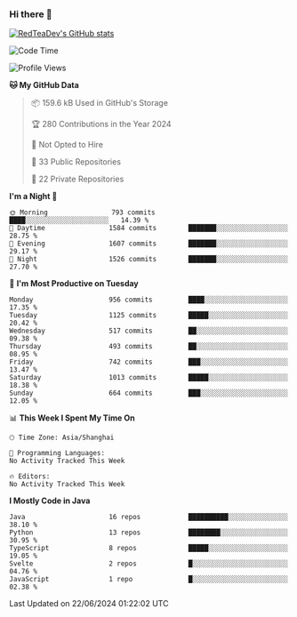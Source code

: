 ### Hi there 👋

<!--
**RedTeaDev/RedTeaDev** is a ✨ _special_ ✨ repository because its `README.md` (this file) appears on your GitHub profile.

Here are some ideas to get you started:

- 🔭 I’m currently working on ...
- 🌱 I’m currently learning ...
- 👯 I’m looking to collaborate on ...
- 🤔 I’m looking for help with ...
- 💬 Ask me about ...
- 📫 How to reach me: ...
- 😄 Pronouns: ...
- ⚡ Fun fact: ...
-->

<!--
[![wakatime](https://wakatime.com/badge/user/6b101ed0-04c0-4490-9283-eb61f2efff96.svg)](https://wakatime.com/@6b101ed0-04c0-4490-9283-eb61f2efff96)
!-->

[![RedTeaDev's GitHub stats](https://github-readme-stats.vercel.app/api?username=RedTeaDev)](https://github.com/anuraghazra/github-readme-stats)
<!--
[![willianrod's wakatime stats](https://github-readme-stats.vercel.app/api/wakatime?username=RedTeaDev)](https://github.com/anuraghazra/github-readme-stats)
!-->
<!--START_SECTION:waka-->
![Code Time](http://img.shields.io/badge/Code%20Time-2%2C331%20hrs%2023%20mins-blue)

![Profile Views](http://img.shields.io/badge/Profile%20Views-0-blue)

**🐱 My GitHub Data** 

> 📦 159.6 kB Used in GitHub's Storage 
 > 
> 🏆 280 Contributions in the Year 2024
 > 
> 🚫 Not Opted to Hire
 > 
> 📜 33 Public Repositories 
 > 
> 🔑 22 Private Repositories 
 > 
**I'm a Night 🦉** 

```text
🌞 Morning                793 commits         ████░░░░░░░░░░░░░░░░░░░░░   14.39 % 
🌆 Daytime                1584 commits        ███████░░░░░░░░░░░░░░░░░░   28.75 % 
🌃 Evening                1607 commits        ███████░░░░░░░░░░░░░░░░░░   29.17 % 
🌙 Night                  1526 commits        ███████░░░░░░░░░░░░░░░░░░   27.70 % 
```
📅 **I'm Most Productive on Tuesday** 

```text
Monday                   956 commits         ████░░░░░░░░░░░░░░░░░░░░░   17.35 % 
Tuesday                  1125 commits        █████░░░░░░░░░░░░░░░░░░░░   20.42 % 
Wednesday                517 commits         ██░░░░░░░░░░░░░░░░░░░░░░░   09.38 % 
Thursday                 493 commits         ██░░░░░░░░░░░░░░░░░░░░░░░   08.95 % 
Friday                   742 commits         ███░░░░░░░░░░░░░░░░░░░░░░   13.47 % 
Saturday                 1013 commits        █████░░░░░░░░░░░░░░░░░░░░   18.38 % 
Sunday                   664 commits         ███░░░░░░░░░░░░░░░░░░░░░░   12.05 % 
```


📊 **This Week I Spent My Time On** 

```text
🕑︎ Time Zone: Asia/Shanghai

💬 Programming Languages: 
No Activity Tracked This Week

🔥 Editors: 
No Activity Tracked This Week
```

**I Mostly Code in Java** 

```text
Java                     16 repos            ██████████░░░░░░░░░░░░░░░   38.10 % 
Python                   13 repos            ████████░░░░░░░░░░░░░░░░░   30.95 % 
TypeScript               8 repos             █████░░░░░░░░░░░░░░░░░░░░   19.05 % 
Svelte                   2 repos             █░░░░░░░░░░░░░░░░░░░░░░░░   04.76 % 
JavaScript               1 repo              █░░░░░░░░░░░░░░░░░░░░░░░░   02.38 % 
```




 Last Updated on 22/06/2024 01:22:02 UTC
<!--END_SECTION:waka-->


